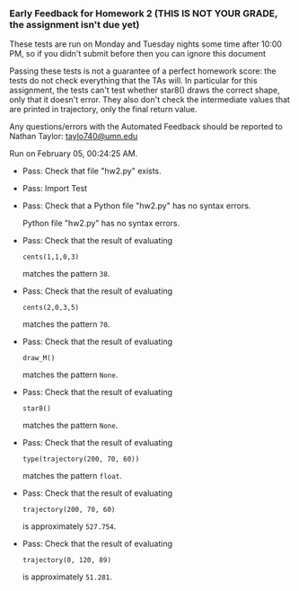 ### Early Feedback for Homework 2 (THIS IS NOT YOUR GRADE, the assignment isn't due yet)

These tests are run on Monday and Tuesday nights some time after 10:00 PM, so if you didn't submit before then you can ignore this document

Passing these tests is not a guarantee of a perfect homework score: the tests do not check everything that the TAs will.  In particular for this assignment, the tests can't test whether star8() draws the correct shape, only that it doesn't error.  They also don't check the intermediate values that are printed in trajectory, only the final return value.

Any questions/errors with the Automated Feedback should be reported to Nathan Taylor: taylo740@umn.edu

Run on February 05, 00:24:25 AM.

+ Pass: Check that file "hw2.py" exists.

+ Pass: Import Test

+ Pass: Check that a Python file "hw2.py" has no syntax errors.

    Python file "hw2.py" has no syntax errors.



+ Pass: 
Check that the result of evaluating
   ```
   cents(1,1,0,3)
   ```
   matches the pattern `38`.

   




+ Pass: 
Check that the result of evaluating
   ```
   cents(2,0,3,5)
   ```
   matches the pattern `70`.

   




+ Pass: 
Check that the result of evaluating
   ```
   draw_M()
   ```
   matches the pattern `None`.

   




+ Pass: 
Check that the result of evaluating
   ```
   star8()
   ```
   matches the pattern `None`.

   




+ Pass: 
Check that the result of evaluating
   ```
   type(trajectory(200, 70, 60))
   ```
   matches the pattern `float`.

   




+ Pass: 
Check that the result of evaluating
   ```
   trajectory(200, 70, 60)
   ```
   is approximately `527.754`.

   




+ Pass: 
Check that the result of evaluating
   ```
   trajectory(0, 120, 89)
   ```
   is approximately `51.281`.

   





